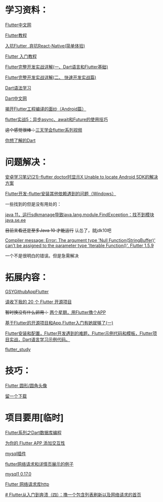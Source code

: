 # 学习资料：

[Flutter中文网](https://flutterchina.club/get-started/test-drive/)

[Flutter教程](https://flutterchina.club/tutorials/)

[入坑Flutter ,弃坑React-Native(简单体验)](https://www.liangzl.com/get-article-detail-17693.html)

[Flutter 入门教程](https://blog.csdn.net/sinat_17775997/article/details/82108352)

[Flutter完整开发实战详解(一、Dart语言和Flutter基础) ](https://juejin.im/post/5b631d326fb9a04fce524db2)

[Flutter完整开发实战详解(二、 快速开发实战篇)](https://www.jianshu.com/p/5768a999790d?utm_source=oschina-app)

[Dart语法学习](https://www.jianshu.com/p/9e5f4c81cc7d)

[Dart中文网](http://dart.goodev.org/)

[揭开Flutter工程编译的面纱（Android篇）](https://blog.csdn.net/mcryeasy/article/details/88175068)

[flutter实战5：异步async、await和Future的使用技巧](https://segmentfault.com/a/1190000014396421)

~~这个感觉很棒：~~[三天学会flutter系列视频](https://www.bilibili.com/video/av38906503)

[你想了解的Dart](https://www.jianshu.com/p/d41952e51120)
# 问题解决：

[安卓学习笔记(21)-flutter doctor时显示X Unable to locate Android SDK的解决方案](https://blog.csdn.net/kabuto_hui/article/details/79505262)

[Flutter开发-flutter安装其他依赖遇到的问题（Windows）](https://blog.csdn.net/u013275973/article/details/81134169)

一些找到的但是没有用处的：

[java 11，运行sdkmanage导致java.lang.module.FindException：找不到模块java.se.ee](https://cloud.tencent.com/developer/ask/210444/answer/325161)

~~目前来看还是至多Java 10 才能运行~~
认怂了，就jdk10吧

[Compiler message: Error: The argument type 'Null Function(StringBuffer)' can't be assigned to the parameter type 'Iterable<DiagnosticsNode> Function()'. Flutter 1.5.9](https://github.com/renefloor/flutter_cached_network_image/issues/171)

一个不是很明白的错误。但是急需解决

# 拓展内容：


[GSYGithubAppFlutter](https://github.com/CarGuo/GSYGithubAppFlutter)

[请收下我的 20 个 Flutter 开源项目](https://www.jianshu.com/p/72e359bfe1e0)

~~暂时换没有什么卵用：~~
[两个星期，用Flutter撸个APP](https://www.cnblogs.com/game-over/p/9998392.html)


[基于Flutter的开源项目和App,Flutter入门有她就够了(一)](https://www.jianshu.com/p/c4bc4a612e88?utm_campaign=haruki&utm_content=note&utm_medium=reader_share&utm_source=qq)

[Flutter安装和配置，Flutter开发遇到的难题，Flutter示例代码和模板，Flutter项目实战，Dart语言学习示例代码。](https://github.com/AweiLoveAndroid/Flutter-learning)

[flutter_study](https://github.com/luhenchang/flutter_study)

# 技巧：

[Flutter 圆形/圆角头像](https://www.jianshu.com/p/b4085a1a5129)

[留一个下载](https://download.csdn.net/download/u010326875/11082948)

# 项目要用[临时]

[Flutter系列之Dart数据库编程](https://blog.csdn.net/s1120080286/article/details/83445840)

[为你的 Flutter APP 添加交互性](https://juejin.im/post/5b612a59e51d4515b01c004e)

[mysql插件](https://pub.dev/packages/mysql1#-installing-tab-)

[flutter网络请求和详情页展示的例子](https://blog.csdn.net/kfeng632/article/details/80934427)

[mysql1 0.17.0](https://pub.dev/packages/mysql1)

[Flutter 网络请求库http](https://www.cnblogs.com/zhujiabin/p/10333253.html)

[# Flutter从入门到奔溃（四）：撸一个包含列表刷新以及网络请求的首页](https://www.jianshu.com/p/7265b054271f)